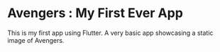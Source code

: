 # Avengers : My First Ever App

This is my first app using Flutter. A very basic app showcasing a static image of Avengers.

